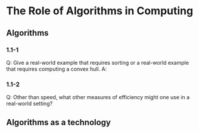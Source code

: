 # The Role of Algorithms in Computing
## Algorithms
### 1.1-1
Q: Give a real-world example that requires sorting or a real-world example that requires computing a convex hull.
A:
### 1.1-2
Q: Other than speed, what other measures of efficiency might one use in a real-world setting?
## Algorithms as a technology
